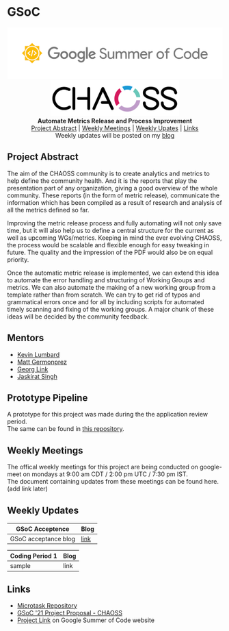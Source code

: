# GSoC

<div align="center">
    <img src="assets/gsoc_logo.png" width="600" alt="gsoc logo"> <br>
    <img src="assets/chaoss_logo.png" width="300" alt="chaoss logo"> <br>
    <b>
        Automate Metrics Release and Process Improvement
    </b>
    <br>
	<a href="#project-abstract">Project Abstract</a> |
    <a href="#weekly-meetings">Weekly Meetings</a> |
    <a href="#weekly-updates">Weekly Upates</a> |
    <a href="#links">Links</a>
    <br>
    Weekly updates will be posted on my <a href="https://medium.com/@ritik18406">blog</a>
</div>

## Project Abstract

The aim of the CHAOSS community is to create analytics and metrics to help define the community health. And it is the reports that play the presentation part of any organization, giving a good overview of the whole community. These reports (in the form of metric release), communicate the information which has been compiled as a result of research and analysis of all the metrics defined so far.

Improving the metric release process and fully automating will not only save time, but it will also help us to define a central structure for the current as well as upcoming WGs/metrics. Keeping in mind the ever evolving CHAOSS, the process would be scalable and flexible enough for easy tweaking in future. The quality and the impression of the PDF would also be on equal priority.

Once the automatic metric release is implemented, we can extend this idea to automate the error handling and structuring of Working Groups and metrics. We can also automate the making of a new working group from a template rather than from scratch. We can try to get rid of typos and grammatical errors once and for all by including scripts for automated timely scanning and fixing of the working groups. A major chunk of these ideas will be decided by the community feedback.

## Mentors

* [Kevin Lumbard](https://github.com/klumb)
* [Matt Germonprez](https://github.com/germonprez)
* [Georg Link](https://github.com/georgLink)
* [Jaskirat Singh](https://github.com/jaskiratsingh2000)

## Prototype Pipeline

A prototype for this project was made during the the application review period. \
The same can be found in [this repository](https://github.com/ritik-malik/prototype-pipeline).

## Weekly Meetings

The offical weekly meetings for this project are being conducted on google-meet on mondays at 9:00 am CDT / 2:00 pm UTC / 7:30 pm IST. \
The document containing updates from these meetings can be found here. (add link later)

## Weekly Updates

| GSoC Acceptence | Blog |
| --------------- | ---- |
| GSoC acceptance blog | [link](https://ritik18406.medium.com/a-new-expedition-awaits-gsoc-21-639fc117e5a0) |

| Coding Period 1 | Blog |
| --------------- | ---- |
| sample | link |


## Links

* [Microtask Repository](github.com/ritik-malik/microtasks)
* [GSoC '21 Project Proposal - CHAOSS](https://drive.google.com/file/d/1HJ2tHSVkZ3TJQUNDrmucDKkGXSVLQlr1/view?usp=sharing)
* [Project Link](https://summerofcode.withgoogle.com/projects/#6676319141625856) on Google Summer of Code website















